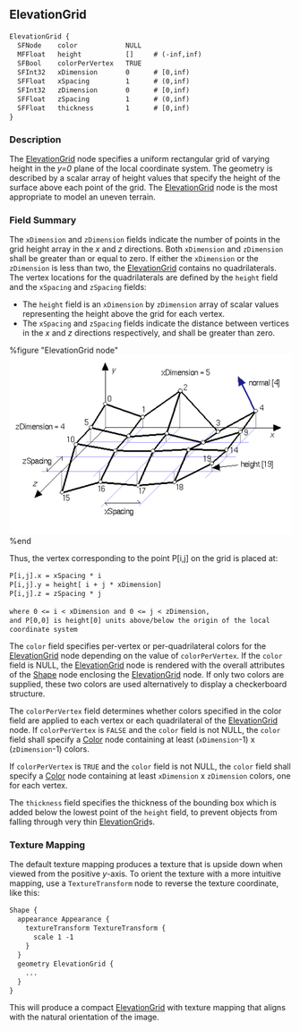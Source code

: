 ## ElevationGrid

```
ElevationGrid {
  SFNode    color            NULL
  MFFloat   height           []     # (-inf,inf)
  SFBool    colorPerVertex   TRUE
  SFInt32   xDimension       0      # [0,inf)
  SFFloat   xSpacing         1      # (0,inf)
  SFInt32   zDimension       0      # [0,inf)
  SFFloat   zSpacing         1      # (0,inf)
  SFFloat   thickness        1      # [0,inf)
}
```

### Description

The [ElevationGrid](elevationgrid.md#elevationgrid) node specifies a uniform
rectangular grid of varying height in the *y=0* plane of the local coordinate
system. The geometry is described by a scalar array of height values that
specify the height of the surface above each point of the grid. The
[ElevationGrid](elevationgrid.md#elevationgrid) node is the most appropriate to
model an uneven terrain.

### Field Summary

The `xDimension` and `zDimension` fields indicate the number of points in the
grid height array in the *x* and *z* directions. Both `xDimension` and
`zDimension` shall be greater than or equal to zero. If either the `xDimension`
or the `zDimension` is less than two, the
[ElevationGrid](elevationgrid.md#elevationgrid) contains no quadrilaterals. The
vertex locations for the quadrilaterals are defined by the `height` field and
the `xSpacing` and `zSpacing` fields:

- The `height` field is an `xDimension` by `zDimension` array of scalar values
representing the height above the grid for each vertex.
- The `xSpacing` and `zSpacing` fields indicate the distance between vertices in
the *x* and *z* directions respectively, and shall be greater than zero.

%figure "ElevationGrid node"
![ElevationGrid node](png/elevation_grid.png)
%end

Thus, the vertex corresponding to the point P[i,j] on the grid is placed at:

```
P[i,j].x = xSpacing * i
P[i,j].y = height[ i + j * xDimension]
P[i,j].z = zSpacing * j

where 0 <= i < xDimension and 0 <= j < zDimension,
and P[0,0] is height[0] units above/below the origin of the local
coordinate system
```

The `color` field specifies per-vertex or per-quadrilateral colors for the
[ElevationGrid](elevationgrid.md#elevationgrid) node depending on the value of
`colorPerVertex`. If the `color` field is NULL, the
[ElevationGrid](elevationgrid.md#elevationgrid) node is rendered with the
overall attributes of the [Shape](shape.md#shape) node enclosing the
[ElevationGrid](elevationgrid.md#elevationgrid) node. If only two colors are
supplied, these two colors are used alternatively to display a checkerboard
structure.

The `colorPerVertex` field determines whether colors specified in the color
field are applied to each vertex or each quadrilateral of the
[ElevationGrid](elevationgrid.md#elevationgrid) node. If `colorPerVertex` is
`FALSE` and the `color` field is not NULL, the `color` field shall specify a
[Color](color.md#color) node containing at least (`xDimension`-1) x
(`zDimension`-1) colors.

If `colorPerVertex` is `TRUE` and the `color` field is not NULL, the `color`
field shall specify a [Color](color.md#color) node containing at least
`xDimension` x `zDimension` colors, one for each vertex.

The `thickness` field specifies the thickness of the bounding box which is added
below the lowest point of the `height` field, to prevent objects from falling
through very thin [ElevationGrid](elevationgrid.md#elevationgrid)s.

### Texture Mapping

The default texture mapping produces a texture that is upside down when viewed
from the positive *y*-axis. To orient the texture with a more intuitive mapping,
use a `TextureTransform` node to reverse the texture coordinate, like this:

```
Shape {
  appearance Appearance {
    textureTransform TextureTransform {
      scale 1 -1
    }
  }
  geometry ElevationGrid {
    ...
  }
}
```

This will produce a compact [ElevationGrid](elevationgrid.md#elevationgrid) with
texture mapping that aligns with the natural orientation of the image.

